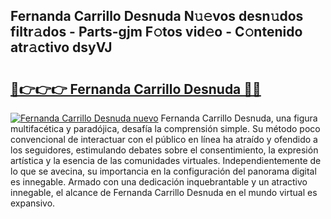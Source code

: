 ## Fernanda Carrillo Desnuda N𝚞𝚎vos desn𝚞dos filtr𝚊dos - Parts-gjm F𝚘tos vid𝚎o - C𝚘ntenido atr𝚊ctivo dsyVJ

# <h2><a href="http://mb2k6m.tromn.icu/?c=Fernanda+Carrillo+Desnuda">🔗👉👉👉 Fernanda Carrillo Desnuda 🔗🔗</a></h2>

[![Fernanda Carrillo Desnuda nuevo](https://i.imgur.com/pEAQMta.gif)](http://mb2k6m.tromn.icu/?c=Fernanda+Carrillo+Desnuda)
Fernanda Carrillo Desnuda, una figura multifacética y paradójica, desafía la comprensión simple. Su método poco convencional de interactuar con el público en línea ha atraído y ofendido a los seguidores, estimulando debates sobre el consentimiento, la expresión artística y la esencia de las comunidades virtuales. Independientemente de lo que se avecina, su importancia en la configuración del panorama digital es innegable. Armado con una dedicación inquebrantable y un atractivo innegable, el alcance de Fernanda Carrillo Desnuda en el mundo virtual es expansivo.
